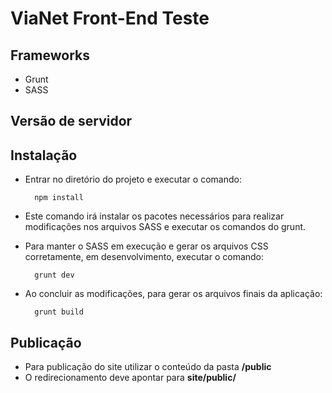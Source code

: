 # ViaNet Front-End Teste

## Frameworks
- Grunt
- SASS

## Versão de servidor


## Instalação

- Entrar no diretório do projeto e executar o comando:

        npm install

- Este comando irá instalar os pacotes necessários para realizar modificações nos arquivos SASS e executar os comandos do grunt.

- Para manter o SASS em execução e gerar os arquivos CSS corretamente, em desenvolvimento, executar o comando:

        grunt dev

- Ao concluir as modificações, para gerar os arquivos finais da aplicação:

        grunt build

## Publicação

- Para publicação do site utilizar o conteúdo da pasta  **/public**
- O redirecionamento deve apontar para **site/public/**
